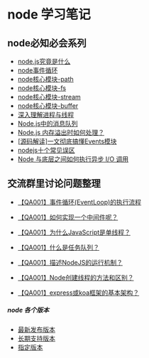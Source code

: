 
# node 学习笔记
## node必知必会系列
- [node.js究竟是什么](what.md)
- [node事件循环](event_loop.md)
- [node核心模块-path](path.md)
- [node核心模块-fs](module_fs.md)
- [node核心模块-stream](stream.md)
- [node核心模块-buffer](buffer.md)
- [深入理解进程与线程](processAndThread.md)
- [Node.js中的消息队列](queue.md)
- [Node.js 内存溢出时如何处理？](overflow.md)
- [[源码解读]一文彻底搞懂Events模块](events.md)
- [nodejs十个常见误区](errors.md)
- [Node 与底层之间如何执行异步 I/O 调用](AsyncIO.md)


## 交流群里讨论问题整理
- [【QA001】事件循环(EventLoop)的执行流程]()
- [【QA001】如何实现一个中间件呢？]()
- [【QA001】为什么JavaScript是单线程？](https://github.com/koala-coding/goodBlog/issues/34)

- [【QA001】什么是任务队列？]()
- [【QA001】描述NodeJS的运行机制？]()
- [【QA001】Node创建线程的方法和区别？]()
- [【QA001】express或koa框架的基本架构？]()


##### node 各个版本
- [最新发布版本](https://nodejs.org/zh-cn/)
- [长期支持版本](https://nodejs.org/zh-cn/)
- [指定版本](/webframe/tool/node-versions.html) 
